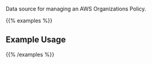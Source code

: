 Data source for managing an AWS Organizations Policy.

{{% examples %}}
## Example Usage
{{% /examples %}}